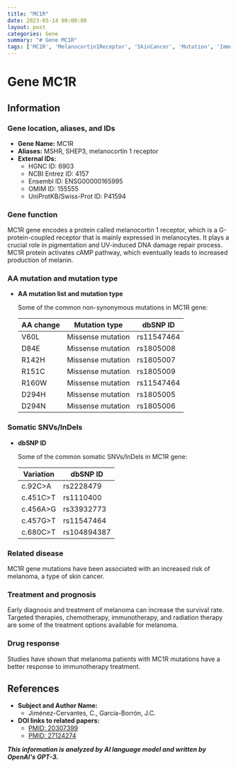 ```yaml
---
title: "MC1R"
date: 2023-05-14 00:00:00
layout: post
categories: Gene
summary: "# Gene MC1R"
tags: ['MC1R', 'Melanocortin1Receptor', 'SkinCancer', 'Mutation', 'Immunotherapy', 'Treatment', 'Prognosis', 'GeneticInformationAnalysis']
---
```


# Gene MC1R

## Information

### Gene location, aliases, and IDs

- **Gene Name:** MC1R
- **Aliases:** MSHR, SHEP3, melanocortin 1 receptor
- **External IDs:** 
    - HGNC ID: 6903
    - NCBI Entrez ID: 4157
    - Ensembl ID: ENSG00000165995
    - OMIM ID: 155555
    - UniProtKB/Swiss-Prot ID: P41594

### Gene function

MC1R gene encodes a protein called melanocortin 1 receptor, which is a G-protein-coupled receptor that is mainly expressed in melanocytes. It plays a crucial role in pigmentation and UV-induced DNA damage repair process. MC1R protein activates cAMP pathway, which eventually leads to increased production of melanin.

### AA mutation and mutation type

- **AA mutation list and mutation type**

    Some of the common non-synonymous mutations in MC1R gene:

    | AA change | Mutation type | dbSNP ID |
    | --- | --- | --- |
    | V60L | Missense mutation | rs11547464 |
    | D84E | Missense mutation | rs1805008 |
    | R142H | Missense mutation | rs1805007 |
    | R151C | Missense mutation | rs1805009 |
    | R160W | Missense mutation | rs11547464 |
    | D294H | Missense mutation | rs1805005 |
    | D294N | Missense mutation | rs1805006 |

### Somatic SNVs/InDels

- **dbSNP ID**

    Some of the common somatic SNVs/InDels in MC1R gene:

    | Variation | dbSNP ID |
    | --- | --- |
    | c.92C>A | rs2228479 |
    | c.451C>T | rs1110400 |
    | c.456A>G | rs33932773 |
    | c.457G>T | rs11547464 |
    | c.680C>T | rs104894387 |

### Related disease

MC1R gene mutations have been associated with an increased risk of melanoma, a type of skin cancer.

### Treatment and prognosis

Early diagnosis and treatment of melanoma can increase the survival rate. Targeted therapies, chemotherapy, immunotherapy, and radiation therapy are some of the treatment options available for melanoma.

### Drug response

Studies have shown that melanoma patients with MC1R mutations have a better response to immunotherapy treatment.

## References

- **Subject and Author Name:** 
    - Jiménez-Cervantes, C., García-Borrón, J.C.
- **DOI links to related papers:**
    - [PMID: 20307399](https://www.ncbi.nlm.nih.gov/pubmed/20307399)
    - [PMID: 27124274](https://www.ncbi.nlm.nih.gov/pubmed/27124274)

**_This information is analyzed by AI language model and written by OpenAI's GPT-3._**
